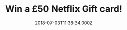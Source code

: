 ---
campaign-uuid: "c-96e33c65-a946-45c1-b0ea-3b4c9e8b3d42"
type: "Competition"
category: "Gifts"
date: "2018-07-03T11:38:34.000Z"
end-date: "2018-08-03T23:59:00.000Z"
disable-form: false
is_promoted: false
has_entry_page: true
title: "Win a £50 Netflix Gift card!"
competition-description: "<p>Calling all Netflix lovers! Sure you won’t want to miss\
  \ this! We’ve managed to get our hands on a £50 Netflix Gift card for YOU to get\
  \ stuck into your favourite shows! House of Paper, Stranger Things… and that is\
  \ just the beginning!</p>\r\n<p>Do you want it? You know what to do…</p>"
hero-header: "Win a £50 Netflix Gift card!"
terms-confirmation: "N/A"
banner-img: "https://assets.expresslyapp.com/asset-447354c7-4e7d-44d5-ab96-88ca72a1fdd8.jpg"
logo-left-href: "https://www.netflix.com/gb-es/"
logo-left-image: "https://assets.expresslyapp.com/a077b12e-42c4-48de-a557-05642c67abf4-thumb.png"
logo-left-title: "netflix"
bg-image-hero: "https://assets.expresslyapp.com/asset-b5faf16c-eda8-42c2-b399-0321e85155a2.jpg"
bg-image-first: "https://assets.expresslyapp.com/asset-8cfdf1d0-3824-4a8c-8bf0-2602877e8b89.jpg"
bg-image-second: "https://assets.expresslyapp.com/asset-42cc567e-3563-4040-92a7-3e2360fd07ae.jpg"
section1-content: "<p>Netflix is the world's leading internet entertainment service\
  \ with 125 million memberships in over 190 countries enjoying TV series, documentaries\
  \ and feature films across a wide variety of genres and languages.</p>\r\n<p>Members\
  \ can watch as much as they want, anytime, anywhere, on any internet-connected screen.\
  \ Members can play, pause and resume watching, all without commercials or commitments..</p>"
section2-content: "<p>Netflix’s library contains a broad range of hit movies and shows\
  \ from major networks. TV series like Arrow, The Flash, Scandal, Grey’s Anatomy,The\
  \ Walking Dead…. & many more!</p>\r\n<p>If you don’t want to miss any of the shows\
  \ hurry up! Enter the form below and you could be enjoying your favourite shows\
  \ anywhere with a £50 Netflix Gift card!</p>\r\n<p>Good luck!</p>"
entry-title: "Win a £50 Netflix Gift card!"
entry-content: "Enter the draw to win a £50 Netflix Gift card by completing the form\
  \ below before 23:59 on 3th of August 2018."
has-winner: true
winner-title: "CONGRATULATIONS to Robert P. who won a £50 Netflix Gift card!"
winner-banner: "https://assets.expresslyapp.com/asset-f83d1a76-3318-4216-a08f-b0bfd32aa37a.jpg"
prize-description: "A £50 Netflix Gift card!"
special-conditions: "Multiple entries are allowed up to one every day."
country-restrictions:
- "GB"
---